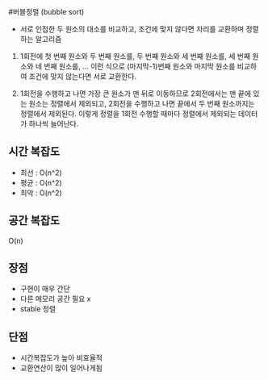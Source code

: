 #버블정렬 (bubble sort)
- 서로 인접한 두 원소의 대소를 비교하고, 조건에 맞지 않다면 자리를 교환하며 정렬하는 알고리즘


1. 1회전에 첫 번째 원소와 두 번째 원소를, 두 번째 원소와 세 번째 원소를, 세 번째 원소와 네 번째 원소를, … 이런 식으로 (마지막-1)번째 원소와 마지막 원소를 비교하여 조건에 맞지 않는다면 서로 교환한다.

2. 1회전을 수행하고 나면 가장 큰 원소가 맨 뒤로 이동하므로 2회전에서는 맨 끝에 있는 원소는 정렬에서 제외되고, 2회전을 수행하고 나면 끝에서 두 번째 원소까지는 정렬에서 제외된다. 이렇게 정렬을 1회전 수행할 때마다 정렬에서 제외되는 데이터가 하나씩 늘어난다.


## 시간 복잡도
- 최선 :  O(n^2)
- 평균 :  O(n^2)
- 최악 :  O(n^2)

## 공간 복잡도
O(n)

## 장점
- 구현이 매우 간단
- 다른 메모리 공간 필요 x
- stable 정렬

## 단점
- 시간복잡도가 높아 비효율적
- 교환연산이 많이 일어나게됨 
